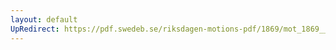 ```yaml
---
layout: default
UpRedirect: https://pdf.swedeb.se/riksdagen-motions-pdf/1869/mot_1869__ak__00134/mot_1869__ak__00134_002.pdf
---
```

